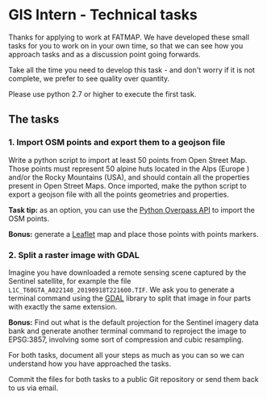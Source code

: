 # GIS Intern - Technical tasks

Thanks for applying to work at FATMAP. We have developed these small tasks for you to work on in your own time, so that 
we can see how you approach tasks and as a discussion point going forwards.

Take all the time you need to develop this task - and don't worry if it is not complete, we prefer to see quality over quantity. 

Please use python 2.7 or higher to execute the first task.

## The tasks

### 1. Import OSM points and export them to a geojson file
Write a python script to import at least 50 points from Open Street Map. Those points must represent 50 alpine huts 
located in the Alps (Europe ) and/or the Rocky Mountains (USA), and should contain all the properties present in Open Street Maps. 
Once imported, make the python script to export a geojson file with all the points geometries and properties.

__Task tip:__ as an option, you can use the [Python Overpass API](https://python-overpy.readthedocs.io/en/latest/) to import the OSM points.

__Bonus:__ generate a [Leaflet](https://leafletjs.com) map and place those points with points markers.

### 2. Split a raster image with GDAL
Imagine you have downloaded a remote sensing scene captured by the Sentinel satellite, for example the file 
`L1C_T60GTA_A022148_20190918T221600.TIF`. 
We ask you to generate a terminal command using the [GDAL](https://gdal.org) library to split that image in four parts with exactly the same extension.

__Bonus:__ Find out what is the default projection for the Sentinel imagery data bank and generate another terminal 
command to reproject the image to EPSG:3857, involving some sort of compression and cubic resampling.


For both tasks, document all your steps as much as you can so we can understand how you have approached the tasks.

Commit the files for both tasks to a public Git repository or send them back to us via email.